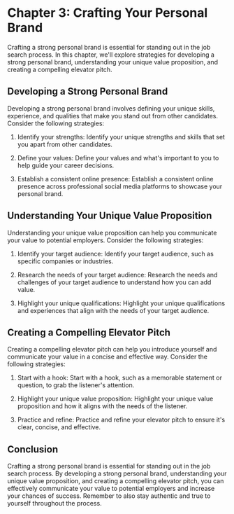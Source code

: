 Chapter 3: Crafting Your Personal Brand
=======================================

Crafting a strong personal brand is essential for standing out in the job search process. In this chapter, we'll explore strategies for developing a strong personal brand, understanding your unique value proposition, and creating a compelling elevator pitch.

Developing a Strong Personal Brand
----------------------------------

Developing a strong personal brand involves defining your unique skills, experience, and qualities that make you stand out from other candidates. Consider the following strategies:

1. Identify your strengths: Identify your unique strengths and skills that set you apart from other candidates.

2. Define your values: Define your values and what's important to you to help guide your career decisions.

3. Establish a consistent online presence: Establish a consistent online presence across professional social media platforms to showcase your personal brand.

Understanding Your Unique Value Proposition
-------------------------------------------

Understanding your unique value proposition can help you communicate your value to potential employers. Consider the following strategies:

1. Identify your target audience: Identify your target audience, such as specific companies or industries.

2. Research the needs of your target audience: Research the needs and challenges of your target audience to understand how you can add value.

3. Highlight your unique qualifications: Highlight your unique qualifications and experiences that align with the needs of your target audience.

Creating a Compelling Elevator Pitch
------------------------------------

Creating a compelling elevator pitch can help you introduce yourself and communicate your value in a concise and effective way. Consider the following strategies:

1. Start with a hook: Start with a hook, such as a memorable statement or question, to grab the listener's attention.

2. Highlight your unique value proposition: Highlight your unique value proposition and how it aligns with the needs of the listener.

3. Practice and refine: Practice and refine your elevator pitch to ensure it's clear, concise, and effective.

Conclusion
----------

Crafting a strong personal brand is essential for standing out in the job search process. By developing a strong personal brand, understanding your unique value proposition, and creating a compelling elevator pitch, you can effectively communicate your value to potential employers and increase your chances of success. Remember to also stay authentic and true to yourself throughout the process.
